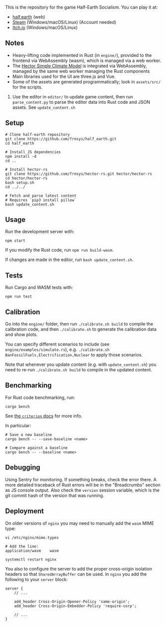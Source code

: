 This is the repository for the game Half-Earth Socialism.
You can play it at:
* [half.earth](https://play.half.earth/) (web)
* [Steam](https://store.steampowered.com/app/2071530/HalfEarth_Socialism/) (Windows/macOS/Linux) (Account needed)
* [Itch.io](https://frnsys.itch.io/half-earth-socialism) (Windows/macOS/Linux)
  
## Notes

- Heavy-lifting code implemented in Rust (in `engine/`), provided to the frontend via WebAssembly (wasm), which is managed via a web worker.
- The [Hector Simple Climate Model](https://github.com/JGCRI/hector) is integrated via WebAssembly, managed by the same web worker managing the Rust components
- Main libraries used for the UI are three.js and Vue.
- Some of the assets are generated programmatically; look in `assets/src/` for the scripts.

1. Use the editor in `editor/` to update game content, then run `parse_content.py` to parse the editor data into Rust code and JSON assets. See `update_content.sh`

## Setup

```
# Clone half-earth repository
git clone https://github.com/frnsys/half_earth.git
cd half_earth

# Install JS dependencies
npm install -d
cd ..

# Install hector-rs
git clone https://github.com/frnsys/hector-rs.git hector/hector-rs
cd hector/hector-rs
bash setup.sh
cd ../../

# Fetch and parse latest content
# Requires `pip3 install pillow`
bash update_content.sh
```

## Usage

Run the development server with:

```
npm start
```

If you modify the Rust code, run `npm run build-wasm`.

If changes are made in the editor, run `bash update_content.sh`.

## Tests

Run Cargo and WASM tests with:

```
npm run test
```

## Calibration

Go into the `engine/` folder, then run `./calibrate.sh build` to compile the calibration code, and then `./calibrate.sh` to generate the calibration data and show plots.

You can specify different scenarios to include (see `engine/examples/simulate.rs`), e.g. `./calibrate.sh BanFossilFuels,Electrification,Nuclear` to apply those scenarios.

Note that whenever you update content (e.g. with `update_content.sh`) you need to re-run `./calibrate.sh build` to compile in the updated content.

## Benchmarking

For Rust code benchmarking, run:

```
cargo bench
```

See [the `criterion` docs](https://bheisler.github.io/criterion.rs/book/user_guide/command_line_options.html) for more info.

In particular:

```
# Save a new baseline
cargo bench -- --save-baseline <name>

# Compare against a baseline
cargo bench -- --baseline <name>
```

## Debugging

Using Sentry for monitoring. If something breaks, check the error there. A more detailed traceback of Rust errors will be in the "Breadcrumbs" section as JS console output. Also check the `version` session variable, which is the git commit hash of the version that was running.

## Deployment

On older versions of `nginx` you may need to manually add the `wasm` MIME type:

```
vi /etc/nginx/mime.types

# Add the line:
application/wasm    wasm

systemctl restart nginx
```

You also to configure the server to add the proper cross-origin isolation headers so that `SharedArrayBuffer` can be used. In `nginx` you add the following to your `server` block:

```
server {
    // ...

    add_header Cross-Origin-Opener-Policy 'same-origin';
    add_header Cross-Origin-Embedder-Policy 'require-corp';

    // ...
}
